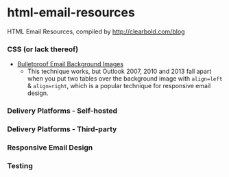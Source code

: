 html-email-resources
====================

HTML Email Resources, compiled by http://clearbold.com/blog



### CSS (or lack thereof)

* [Bulletproof Email Background Images](http://emailbg.net/)
  * This technique works, but Outlook 2007, 2010 and 2013 fall apart when you put two tables over the background image with `align=left` & `align=right`, which is a popular technique for responsive email design.

### Delivery Platforms - Self-hosted

### Delivery Platforms - Third-party
  
### Responsive Email Design

### Testing
